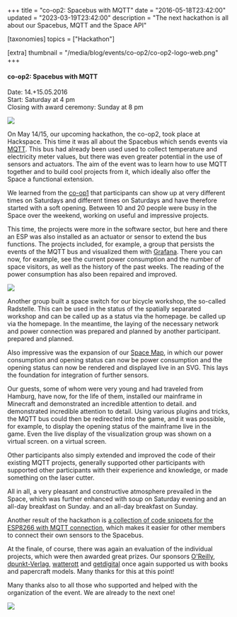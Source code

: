 +++
title = "co-op2: Spacebus with MQTT"
date = "2016-05-18T23:42:00"
updated = "2023-03-19T23:42:00"
description = "The next hackathon is all about our Spacebus, MQTT and the Space API"

[taxonomies]
topics = ["Hackathon"]

[extra]
thumbnail = "/media/blog/events/co-op2/co-op2-logo-web.png"
+++

#### co-op2: Spacebus with MQTT

Date: 14.+15.05.2016  
Start: Saturday at 4 pm  
Closing with award ceremony: Sunday at 8 pm

![](/media/blog/events/co-op2/co-op2-logo-web.png)

On May 14/15, our upcoming hackathon, the co-op2, took place at Hackspace. This time it was all about the Spacebus
which sends events via [MQTT](https://mqtt.org). This bus had already been used
used to collect temperature and electricity meter values, but there was even greater potential in the use of sensors and
actuators. The aim of the event was to learn how to use MQTT together and to build cool projects from it, which ideally
also offer the Space a functional extension.

We learned from the [co-op1](@/blog/events/2016-02-08-co-op1.en.md) that participants can show up at very different times
on Saturdays and
different times on Saturdays and have therefore started with a soft opening. Between 10 and 20
people were busy in the Space over the weekend, working on useful and impressive projects.

This time, the projects were more in the software sector, but here and there an ESP was also installed as an actuator or
sensor to extend the bus functions. The projects included, for example, a group that persists the events of the
MQTT bus and visualized them with [Grafana](https://grafana.org). There you can now, for example, see the
current power consumption and the number of space visitors, as well as the history of the past weeks. The
reading of the power consumption has also been repaired and improved.

![](/media/blog/events/co-op2/co-op2-hacking.jpg)

Another group built a space switch for our bicycle workshop, the so-called Radstelle. This can be used in the status of
the spatially separated workshop and can be called up as a status via the homepage.
be called up via the homepage. In the meantime, the laying of the necessary network and power connection was prepared
and planned by another participant. prepared and planned.

Also impressive was the expansion of our [Space Map](http://map.ktt-ol.de/), in which our power consumption and opening
status can now be
power consumption and the opening status can now be rendered and displayed live in an SVG. This lays the foundation for
integration of further sensors.

Our guests, some of whom were very young and had traveled from Hamburg, have now, for the life of them, installed our
mainframe in Minecraft and demonstrated an incredible attention to detail.
and demonstrated incredible attention to detail. Using various plugins and tricks, the MQTT bus could then be redirected
into the game, and it was possible, for example, to display the opening status of the mainframe live in the game. Even
the live display of the visualization group was shown on a virtual screen. on a virtual screen.

Other participants also simply extended and improved the code of their existing MQTT projects, generally supported other
participants with
supported other participants with their experience and knowledge, or made something on the laser cutter.

All in all, a very pleasant and constructive atmosphere prevailed in the Space, which was further enhanced with soup on
Saturday evening and an all-day breakfast on Sunday.
and an all-day breakfast on Sunday.

Another result of the hackathon
is [a collection of code snippets for the ESP8266 with MQTT connection](https://github.com/ktt-ol/esp-mqtt-nodes), which
makes it easier for other members to connect their own sensors to the Spacebus.

At the finale, of course, there was again an evaluation of the individual projects, which were then awarded great
prizes. Our sponsors [O'Reilly](http://www.oreilly.de/), [dpunkt-Verlag](http://www.dpunkt.de/),
[watterott](http://www.watterott.com/) and [getdigital](https://www.getdigital.de/) once again supported us with books
and papercraft models. Many thanks for this at this point!

Many thanks also to all those who supported and helped with the organization of the event. We are already
to the next one!

![](/media/blog/events/co-op2/co-op2-winners.jpg)

[//]: # (TODO: Add image gallery)

